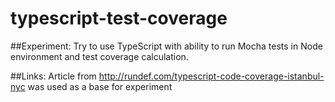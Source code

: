 # typescript-test-coverage

##Experiment:
Try to use TypeScript with ability to run Mocha tests in Node environment and test coverage calculation.

##Links:
Article from http://rundef.com/typescript-code-coverage-istanbul-nyc was used as a base for experiment